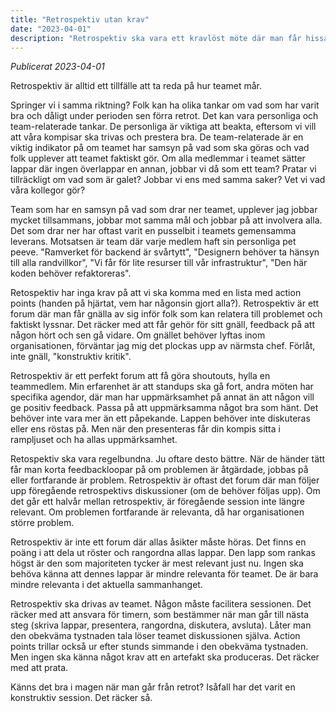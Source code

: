 ```yaml
---
title: "Retrospektiv utan krav"
date: "2023-04-01"
description: "Retrospektiv ska vara ett kravlöst möte där man får hissa och dissa. Mer än så behöver det inte vara."
---
```


_Publicerat 2023-04-01_

Retrospektiv är alltid ett tillfälle att ta reda på hur teamet mår.

Springer vi i samma riktning? Folk kan ha olika tankar om vad som har varit bra och dåligt under perioden sen förra retrot. Det kan vara personliga och team-relaterade tankar. De personliga är viktiga att beakta, eftersom vi vill att våra kompisar ska trivas och prestera bra. De team-relaterade är en viktig indikator på om teamet har samsyn på vad som ska göras och vad folk upplever att teamet faktiskt gör. Om alla medlemmar i teamet sätter lappar där ingen överlappar en annan, jobbar vi då som ett team? Pratar vi tillräckligt om vad som är galet? Jobbar vi ens med samma saker? Vet vi vad våra kollegor gör?

Team som har en samsyn på vad som drar ner teamet, upplever jag jobbar mycket tillsammans, jobbar mot samma mål och jobbar på att involvera alla. Det som drar ner har oftast varit en pusselbit i teamets gemensamma leverans. Motsatsen är team där varje medlem haft sin personliga pet peeve. "Ramverket för backend är svårtytt", "Designern behöver ta hänsyn till alla randvillkor", "Vi får för lite resurser till vår infrastruktur", "Den här koden behöver refaktoreras".

Retospektiv har inga krav på att vi ska komma med en lista med action points (handen på hjärtat, vem har någonsin gjort alla?). Retrospektiv är ett forum där man får gnälla av sig inför folk som kan relatera till problemet och faktiskt lyssnar. Det räcker med att får gehör för sitt gnäll, feedback på att någon hört och sen gå vidare. Om gnället behöver lyftas inom organisationen, förväntar jag mig det plockas upp av närmsta chef. Förlåt, inte gnäll, "konstruktiv kritik".

Retrospektiv är ett perfekt forum att få göra shoutouts, hylla en teammedlem. Min erfarenhet är att standups ska gå fort, andra möten har specifika agendor, där man har uppmärksamhet på annat än att någon vill ge positiv feedback. Passa på att uppmärksamma något bra som hänt. Det behöver inte vara mer än ett påpekande. Lappen behöver inte diskuteras eller ens röstas på. Men när den presenteras får din kompis sitta i rampljuset och ha allas uppmärksamhet.

Retospektiv ska vara regelbundna. Ju oftare desto bättre. När de händer tätt får man korta feedbackloopar på om problemen är åtgärdade, jobbas på eller fortfarande är problem. Retrospektiv är oftast det forum där man följer upp föregående retrospektivs diskussioner (om de behöver följas upp). Om det går ett halvår mellan retrospektiv, är föregående session inte längre relevant. Om problemen fortfarande är relevanta, då har organisationen större problem.

Retrospektiv är inte ett forum där allas åsikter måste höras. Det finns en poäng i att dela ut röster och rangordna allas lappar. Den lapp som rankas högst är den som majoriteten tycker är mest relevant just nu. Ingen ska behöva känna att dennes lappar är mindre relevanta för teamet. De är bara mindre relevanta i det aktuella sammanhanget.

Retrospektiv ska drivas av teamet. Någon måste facilitera sessionen. Det räcker med att ansvara för timern, som bestämmer när man går till nästa steg (skriva lappar, presentera, rangordna, diskutera, avsluta). Låter man den obekväma tystnaden tala löser teamet diskussionen själva. Action points trillar också ur efter stunds simmande i den obekväma tystnaden. Men ingen ska känna något krav att en artefakt ska produceras. Det räcker med att prata.

Känns det bra i magen när man går från retrot? Isåfall har det varit en konstruktiv session. Det räcker så.

